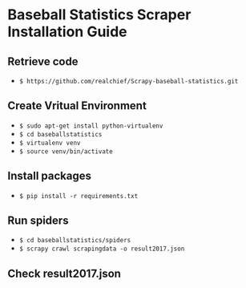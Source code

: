 # Baseball Statistics Scraper Installation Guide

## Retrieve code

* `$ https://github.com/realchief/Scrapy-baseball-statistics.git`

## Create Vritual Environment

* `$ sudo apt-get install python-virtualenv`
* `$ cd baseballstatistics`
* `$ virtualenv venv`
* `$ source venv/bin/activate`


## Install packages

* `$ pip install -r requirements.txt`


## Run spiders

* `$ cd baseballstatistics/spiders`
* `$ scrapy crawl scrapingdata -o result2017.json`

## Check result2017.json
